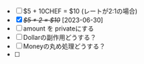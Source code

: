 
* [ ] $5 + 10CHEF = $10 (レートが2:1の場合)
* [X] ~~*$5 * 2 = $10*~~ [2023-06-30]
* [ ] amount を privateにする
* [ ] Dollarの副作用どうする？
* [ ] Moneyの丸め処理どうする？
* [ ] 